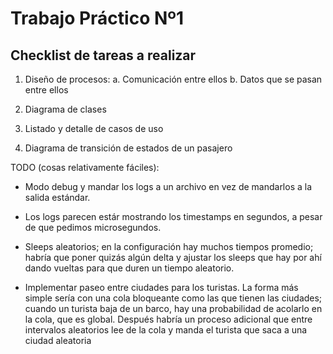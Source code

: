 # Trabajo Práctico Nº1

## Checklist de tareas a realizar

1. Diseño de procesos:
  a. Comunicación entre ellos
  b. Datos que se pasan entre ellos
  
2. Diagrama de clases

3. Listado y detalle de casos de uso

4. Diagrama de transición de estados de un pasajero


TODO (cosas relativamente fáciles):

* Modo debug y mandar los logs a un archivo en vez de mandarlos a la salida estándar.

* Los logs parecen estár mostrando los timestamps en segundos, a pesar de que pedimos microsegundos.

* Sleeps aleatorios; en la configuración hay muchos tiempos promedio; habría que poner quizás algún delta y ajustar los sleeps que hay por ahí dando vueltas para que duren un tiempo aleatorio.

* Implementar paseo entre ciudades para los turistas. La forma más simple sería con una cola bloqueante como las que tienen las ciudades; cuando un turista baja de un barco, hay una probabilidad de acolarlo en la cola, que es global. Después habría un proceso adicional que entre intervalos aleatorios lee de la cola y manda el turista que saca a una ciudad aleatoria

